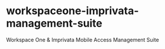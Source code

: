 # workspaceone-imprivata-management-suite
Workspace One &amp; Imprivata Mobile Access Management Suite
